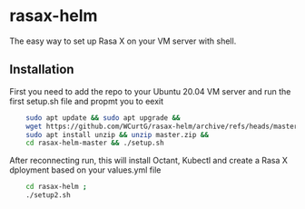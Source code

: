 # rasax-helm

The easy way to set up Rasa X on your VM server with shell. 


## Installation 

First you need to add the repo to your Ubuntu 20.04 VM server and run the first setup.sh file and propmt you to eexit 


```bash 
    sudo apt update && sudo apt upgrade &&
    wget https://github.com/WCurtG/rasax-helm/archive/refs/heads/master.zip &&
    sudo apt install unzip && unzip master.zip &&
    cd rasax-helm-master && ./setup.sh
```

After reconnecting run, this will install Octant, Kubectl and create a Rasa X dployment based on your values.yml file 

```bash 
    cd rasax-helm ;
    ./setup2.sh
```
